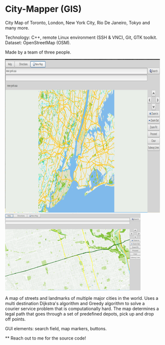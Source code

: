 # City-Mapper (GIS)

City Map of Toronto, London, New York City, Rio De Janeiro, Tokyo and many more.

Technology: C++, remote Linux environment (SSH & VNC), Git, GTK toolkit.
 Dataset: OpenStreetMap (OSM).

Made by a team of three people.

<img src="https://github.com/yili288/City-GIS/blob/main/GUI.png"  height="500" />

<img src="https://github.com/yili288/City-GIS/blob/main/Street-level-view.png"  height="250" />



A map of streets and landmarks of multiple major cities in the world. Uses a multi destination Dijkstra's algorithm and Greedy algorithm to solve a courier service problem that is computationally hard. The map determines a legal path that goes through a set of predefined depots, pick up and drop off points.	

GUI elements: search field, map markers, buttons. 					

** Reach out to me for the source code!
